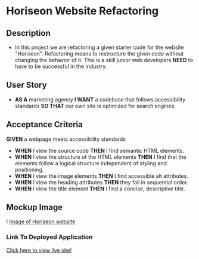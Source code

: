 # Horiseon Website Refactoring

## Description
* In this project we are refactoring a given starter code for the website "Horiseon". Refactoring means to restructure the given code without changing the behavior of it. This is a skill junior web developers **NEED** to have to be successful in the industry.

## User Story 
* **AS A** marketing agency
**I WANT** a codebase that follows accessibility standards
**SO THAT** our own site is optimized for search engines. 
## Acceptance Criteria 
**GIVEN** a webpage meets accessibility standards
* **WHEN** I view the source code
**THEN** I find semantic HTML elements.
* **WHEN** I view the structure of the HTML elements 
**THEN** I find that the elements follow a logical structure independent of styling and positioning.
* **WHEN** I view the image elements 
**THEN** I find accessible alt attributes.
* **WHEN** I view the heading attributes
**THEN** they fall in sequential order.
* **WHEN** I view the title element
**THEN** I find a concise, descriptive title.

## Mockup Image
! [Image of Horiseon website](https://courses.bootcampspot.com/courses/2841/files/2341767/preview)

### Link To Deployed Application
[Click here to view live site!](https://mrbrandtcox.github.io/Horiseon-Refactored/)
